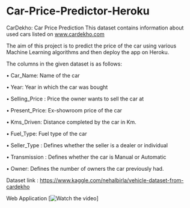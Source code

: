 # Car-Price-Predictor-Heroku
CarDekho: Car Price Prediction
This dataset contains information about used cars listed on www.cardekho.com

The aim of this project is to predict the price of the car using various Machine Learning algorithms and then deploy the app on Heroku.

The columns in the given dataset is as follows:

•	Car_Name: Name of the car

•	Year: Year in which the car was bought

•	Selling_Price : Price the owner wants to sell the car at

•	Present_Price: Ex-showroom price of the car

•	Kms_Driven: Distance completed by the car in Km.

•	Fuel_Type: Fuel type of the car

•	Seller_Type : Defines whether the seller is a dealer or individual

•	Transmission : Defines whether the car is Manual or Automatic

•	Owner: Defines the number of owners the car previously had.

Dataset link : https://www.kaggle.com/nehalbirla/vehicle-dataset-from-cardekho

Web Application [![Watch the video]()]
